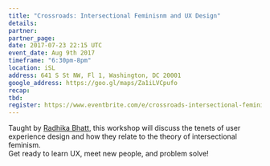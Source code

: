 ```yaml
---
title: "Crossroads: Intersectional Feminisnm and UX Design"
details:
partner:
partner_page:
date: 2017-07-23 22:15 UTC
event_date: Aug 9th 2017
timeframe: "6:30pm-8pm"
location: iSL
address: 641 S St NW, Fl 1, Washington, DC 20001
google_address: https://goo.gl/maps/Za1iLVCpufo
recap:
tbd:
register: https://www.eventbrite.com/e/crossroads-intersectional-feminism-and-user-experience-design-tickets-36253727876
---
```


<div class="m-content__event">
  <p> Taught by <a href="https://twitter.com/@superbhatt">Radhika Bhatt</a>, this workshop will discuss the tenets of user experience design and how they relate to the theory of intersectional feminism. <br> Get ready to learn UX, meet new people, and problem solve! </p>
</div>
